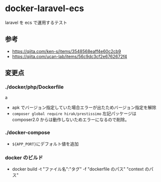 # docker-laravel-ecs

laravel を ecs で運用するテスト

## 参考

- https://qiita.com/ken-s/items/3548568eaff4e60c2cb9
- https://qiita.com/ucan-lab/items/56c9dc3cf2e6762672f4

## 変更点

### ./docker/php/Dockerfile

a

- apk でバージョン指定していた場合エラーが出たためバージョン指定を解除
- `composer global require hirak/prestissimo` 左記パッケージは composer2.0 からは動作しないためエラーになるので削除。

### ./docker-compose

- `${APP_PORT}`にデフォルト値を追加

### docker のビルド

- docker build -t "ファイル名":"タグ" -f "dockerfile のパス" "context のパス"
